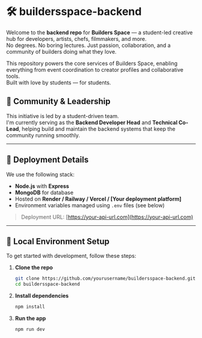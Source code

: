 # 🛠️ buildersspace-backend

Welcome to the **backend repo** for **Builders Space** — a student-led creative hub for developers, artists, chefs, filmmakers, and more.  
No degrees. No boring lectures. Just passion, collaboration, and a community of builders doing what they love.

This repository powers the core services of Builders Space, enabling everything from event coordination to creator profiles and collaborative tools.  
Built with love by students — for students.

## 👥 Community & Leadership

This initiative is led by a student-driven team.  
I'm currently serving as the **Backend Developer Head** and **Technical Co-Lead**, helping build and maintain the backend systems that keep the community running smoothly.

---

## 🚀 Deployment Details

We use the following stack:
- **Node.js** with **Express**
- **MongoDB** for database
- Hosted on **Render / Railway / Vercel / [Your deployment platform]**
- Environment variables managed using `.env` files (see below)

> Deployment URL: [https://your-api-url.com](https://your-api-url.com)

---

## 🧪 Local Environment Setup

To get started with development, follow these steps:

1. **Clone the repo**
   ```bash
   git clone https://github.com/yourusername/buildersspace-backend.git
   cd buildersspace-backend


2. **Install dependencies**
   ```bash
   npm install


3. **Run the app**
   ```bash
   npm run dev



